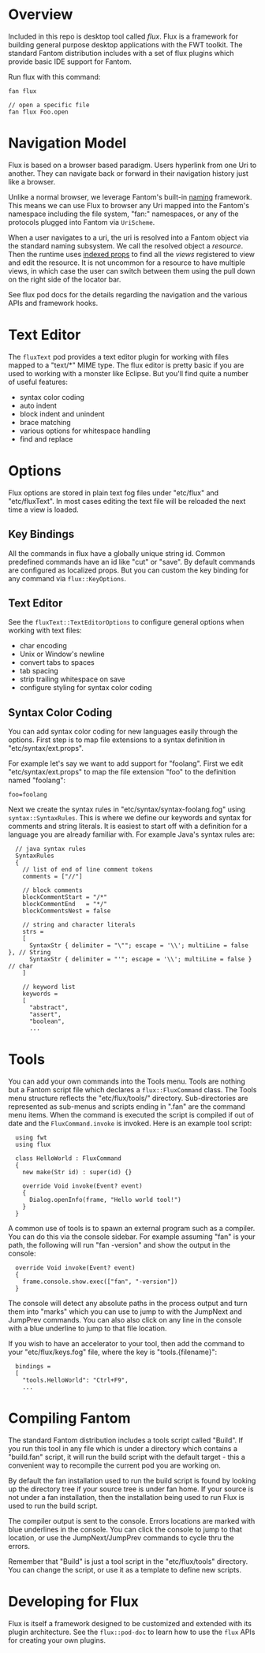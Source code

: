 
# Overview

Included in this repo is desktop tool called *flux*.  Flux is a
framework for building general purpose desktop applications with
the FWT toolkit.  The standard Fantom distribution includes with
a set of flux plugins which provide basic IDE support for Fantom.

Run flux with this command:

```
fan flux

// open a specific file
fan flux Foo.open
```

# Navigation Model

Flux is based on a browser based paradigm.  Users hyperlink from
one Uri to another.  They can navigate back or forward in their
navigation history just like a browser.

Unlike a normal browser, we leverage Fantom's built-in [naming](https://fantom.org/doc/docLang/Naming)
framework.  This means we can use Flux to browser any Uri mapped into
the Fantom's namespace including the file system, "fan:" namespaces, or any
of the protocols plugged into Fantom via `UriScheme`.

When a user navigates to a uri, the uri is resolved into a Fantom object
via the standard naming subsystem.  We call the resolved
object a *resource*.  Then the runtime uses [indexed props](https://fantom.org/doc/docLang/Env#index)
to find all the *views* registered to view and edit the resource.  It is
not uncommon for a resource to have multiple views, in which case the user
can switch between them using the pull down on the right side of the locator bar.

See flux pod docs for the details regarding the navigation and the
various APIs and framework hooks.

# Text Editor

The `fluxText` pod provides a text editor plugin for working with
files mapped to a "text/*" MIME type.  The flux editor is pretty
basic if you are used to working with a monster like Eclipse.
But you'll find quite a number of useful features:
  - syntax color coding
  - auto indent
  - block indent and unindent
  - brace matching
  - various options for whitespace handling
  - find and replace

# Options
Flux options are stored in plain text fog files under "etc/flux" and
"etc/fluxText".  In most cases editing the text file will be reloaded
the next time a view is loaded.

## Key Bindings

All the commands in flux have a globally unique string id.  Common
predefined commands have an id like "cut" or "save".  By default commands are
configured as localized props.  But you can custom the key binding for
any command via `flux::KeyOptions`.

## Text Editor

See the `fluxText::TextEditorOptions` to configure general options
when working with text files:
  - char encoding
  - Unix or Window's newline
  - convert tabs to spaces
  - tab spacing
  - strip trailing whitespace on save
  - configure styling for syntax color coding

## Syntax Color Coding

You can add syntax color coding for new languages easily through
the options.  First step is to map file extensions to a syntax
definition in "etc/syntax/ext.props".

For example let's say we want to add support for "foolang".  First
we edit "etc/syntax/ext.props" to map the file extension "foo" to
the definition named "foolang":

```fantom
foo=foolang
```

Next we create the syntax rules in "etc/syntax/syntax-foolang.fog"
using `syntax::SyntaxRules`.  This is where we define our keywords
and syntax for comments and string literals.  It is easiest to start
off with a definition for a language you are already familiar with.
For example Java's syntax rules are:

```fantom
  // java syntax rules
  SyntaxRules
  {
    // list of end of line comment tokens
    comments = ["//"]

    // block comments
    blockCommentStart = "/*"
    blockCommentEnd   = "*/"
    blockCommentsNest = false

    // string and character literals
    strs =
    [
      SyntaxStr { delimiter = "\""; escape = '\\'; multiLine = false }, // String
      SyntaxStr { delimiter = "'"; escape = '\\'; multiLine = false }   // char
    ]

    // keyword list
    keywords =
    [
      "abstract",
      "assert",
      "boolean",
      ...
```

# Tools

You can add your own commands into the Tools menu.  Tools are nothing
but a Fantom script file which declares a `flux::FluxCommand` class.  The
Tools menu structure reflects the "etc/flux/tools/" directory.  Sub-directories
are represented as sub-menus and scripts ending in ".fan" are the command
menu items.  When the command is executed the script is compiled if out
of date and the `FluxCommand.invoke` is invoked.  Here is an example
tool script:

```fantom
  using fwt
  using flux

  class HelloWorld : FluxCommand
  {
    new make(Str id) : super(id) {}

    override Void invoke(Event? event)
    {
      Dialog.openInfo(frame, "Hello world tool!")
    }
  }
```

A common use of tools is to spawn an external program such as a compiler.
You can do this via the console sidebar.  For example assuming "fan" is
your path, the following will run "fan -version" and show the output in
the console:

```fantom
  override Void invoke(Event? event)
  {
    frame.console.show.exec(["fan", "-version"])
  }
```

The console will detect any absolute paths in the process output
and turn them into "marks" which you can use to jump to with the
JumpNext and JumpPrev commands.  You can also also click on any
line in the console with a blue underline to jump to that file
location.

If you wish to have an accelerator to your tool, then add the command
to your "etc/flux/keys.fog" file, where the key is "tools.{filename}":

```fantom
  bindings =
  [
    "tools.HelloWorld": "Ctrl+F9",
    ...
```

# Compiling Fantom

The standard Fantom distribution includes a tools script called "Build".
If you run this tool in any file which is under a directory which contains
a "build.fan" script, it will run the build script with the default
target - this a convenient way to recompile the current pod you are
working on.

By default the fan installation used to run the build script is found by
looking up the directory tree if your source tree is under fan home.  If
your source is not under a fan installation, then the installation being
used to run Flux is used to run the build script.

The compiler output is sent to the console.  Errors locations are
marked with blue underlines in the console.  You can click the console
to jump to that location, or use the JumpNext/JumpPrev commands to
cycle thru the errors.

Remember that "Build" is just a tool script in the "etc/flux/tools" directory.
You can change the script, or use it as a template to define new scripts.

# Developing for Flux

Flux is itself a framework designed to be customized and extended with
its plugin architecture.  See the `flux::pod-doc` to learn how to use
the `flux` APIs for creating your own plugins.